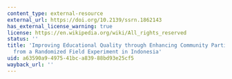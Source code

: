 ```yaml
---
content_type: external-resource
external_url: https://doi.org/10.2139/ssrn.1862143
has_external_license_warning: true
license: https://en.wikipedia.org/wiki/All_rights_reserved
status: ''
title: 'Improving Educational Quality through Enhancing Community Participation: Results
  from a Randomized Field Experiment in Indonesia'
uid: a63590a9-4975-41bc-a839-88bd93e25cf5
wayback_url: ''
---
```

